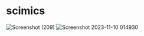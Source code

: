 ﻿# scimics
 
![Screenshot (209)](https://github.com/Vamsi1900111/scimics/assets/90668783/d1c6e07a-355b-4d7a-956e-e723051c1ae2)
![Screenshot 2023-11-10 014930](https://github.com/Vamsi1900111/scimics/assets/90668783/06850570-7257-45c6-9f62-94f75388ddb0)


